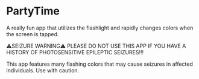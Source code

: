 # PartyTime
A really fun app that utilizes the flashlight and rapidly changes colors when the screen is tapped.


⚠️SEIZURE WARNING⚠️
PLEASE DO NOT USE THIS APP IF YOU HAVE A HISTORY OF PHOTOSENSITIVE EPILEPTIC SEIZURES!!!


This app features many flashing colors that may cause seizures in affected individuals. 
Use with caution.
